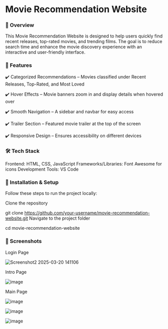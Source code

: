 # Movie Recommendation Website
### 📌 Overview
This Movie Recommendation Website is designed to help users quickly find recent releases, top-rated movies, and trending films. The goal is to reduce search time and enhance the movie discovery experience with an interactive and user-friendly interface.

### 🌟 Features
✔️ Categorized Recommendations – Movies classified under Recent Releases, Top-Rated, and Most Loved

✔️ Hover Effects – Movie banners zoom in and display details when hovered over

✔️ Smooth Navigation – A sidebar and navbar for easy access

✔️ Trailer Section – Featured movie trailer at the top of the screen

✔️ Responsive Design – Ensures accessibility on different devices

### 🛠️ Tech Stack
Frontend: HTML, CSS, JavaScript
Frameworks/Libraries: Font Awesome for icons
Development Tools: VS Code


### 🚀 Installation & Setup
Follow these steps to run the project locally:

Clone the repository

git clone https://github.com/your-username/movie-recommendation-website.git
Navigate to the project folder

cd movie-recommendation-website

### 📸 Screenshots
Login Page

![Screenshot2 2025-03-20 141106](https://github.com/user-attachments/assets/59959bf7-b83a-4fde-821a-b2b269c07773)


Intro Page

![image](https://github.com/user-attachments/assets/95794fdc-9502-48ef-938b-34e926062f40)

Main Page

![image](https://github.com/user-attachments/assets/1980b207-747e-40dc-ae4b-92875e390c47)

![image](https://github.com/user-attachments/assets/289cb608-16b4-4982-b17c-b3232d5202ed)

![image](https://github.com/user-attachments/assets/67027a71-19b4-4c79-9ad4-32f4d06b394d)
